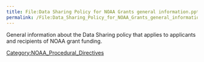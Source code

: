 ```yaml
---
title: File:Data Sharing Policy for NOAA Grants general information.ppt
permalink: /File:Data_Sharing_Policy_for_NOAA_Grants_general_information.ppt/
---
```


General information about the Data Sharing policy that applies to applicants and recipients of NOAA grant funding.

[Category:NOAA_Procedural_Directives](/Category:NOAA_Procedural_Directives "wikilink")